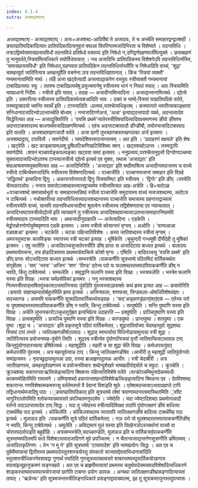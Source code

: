 ```yaml
---
index: 4.1.4
sutra: अजाद्यतष्टाप्

---
```

_अजाद्यतष्टाप्_ - अजाद्यतष्टाप् । अजः=अजशब्दः-आदिर्येषां ते अजादयः, ते च अच्चेति समाहारद्वन्द्वात्षष्ठी ।ङ्यात्प्रातिपदिका॑दित्यतः प्रातिपदिकादित्यनुवृत्तं षष्ठआ विपरिणतमजादिभिरता च विशेष्यते । तदन्तविधिः । तत्राऽद्विषयेसमासप्रत्ययविधौ तदन्तविधे प्रतिषेधो वक्तव्यः॑ इति निषेधो न,उगिद्वर्णग्रहणवर्ज॑मित्युक्ते । ङ्याब्ग्रहणं तु नानुवर्तते,स्त्रिया॑मित्यधिकारे तयोर्विधेयत्वात् । नच अजादिभिः प्रातिपदिकस्य विशेषणेऽपि तदन्तविधिर्नास्ति, 'समासप्रत्ययविधौ' इति निषेधात्,ग्रहणवता प्रातिपदिकेन तदन्तविधिर्नास्ती॑ति च निषेधादिति वाच्यं, 'शूद्रा' चामहत्पूर्वा जाति॑रित्यत्र अमहत्पूर्वेति वचनेना.ञत्र तदन्तविधिज्ञापनात् । किंच 'स्त्रियां व्यक्तौ' गम्यमानाया॑मिति नार्थः । तर्हि अजा खट्वेत्यादौ अजत्वाद्याकरेण वस्तुतः स्त्रीव्यक्तौ गम्यमानायां टाबादिप्रत्ययाः स्युः । ततश्च टाबादिप्रत्ययेषु प्रयुज्यमानेषु स्त्रीत्वस्य भानं न नियतं स्यात् । अतः स्त्रियामिति भावप्रधानो निर्देशः । स्त्रीत्वे इति यावत् । तदाह — अजादीनामित्यादिना । अजाद्यन्तानामित्यर्थः । द्योत्ये इति । उक्तरीत्या स्त्रीत्वस्य प्रातिपदिकार्थत्व#आदिति भावः । उक्तं च भाष्ये-॒स्त्रियां यत्प्रातिपदिकं वर्तते, तस्माट्टाबादयो भवन्ति स्वार्थे॑ इति । टाप्स्यादिति ।प्रत्ययः॑,परश्चे॑त्यधिकृतम् । कस्मात्परो भवतीत्याकाङ्क्षायां संनिधानादजादिभ्योऽदन्ताच्चेति बोध्यम् । नन्वजादिगणेअज॑, 'अआ' इत्याद्यदन्तपाठो व्यर्थः, अदन्तत्वादेव सिद्धेरित्यत आह — अजाद्युक्तिरिति । 'वयसि प्रथमे'जातेरस्त्रीविषया॑दित्यादिवक्ष्यमाणस्य ङीपो ङीषश्च अदन्तटाबपवादस्य बाधनार्थमजादिग्रहणमित्यर्थः । एवंच अदन्तटाबपवादौ ङीप्ङीषौ, तयोरप्यजादिटाबपवाद इति फलति । अजशब्दश्छागजातौ वर्तते । अजा छागी तुभच्छागबस्तच्छगलका अजे॑ इत्यमरः । अजशब्दाट्टाप्, टपावितौ । सवर्णदीर्घः । व्यपदेशिवत्त्वादजान्तत्वम् । अत इति । 'उदाहरणं वक्षयते' इति शेषः । खट्वेति । खट काङ्क्षायाम्अशू प्रुषिलटिकणिखटिविशिब्यः क्वन् । खट्वशब्दोऽदन्तः । तस्माट्टापि सवर्णदीर्घः ।शयनं मञ्चपर्यङ्कपल्यङ्काः खट्वया समाः॑ इत्यमरः । ननुप्रत्ययः॑,परश्चे॑त्यनुवृत्तौ दिग्योगपञ्चम्या युक्तत्वादजादिभ्योऽतश्च टाप्स्यात्स्त्रीत्वे द्योत्ये इत्यर्थ एव युक्तः, तथाच 'अजाद्यतः' इति षष्ठआश्रयणमयुक्तमित्यत आह — अजादिभिरिति । 'अजाद्यत' इति षष्ठीमाश्रित्य अजादीनामदन्तस्य च वाच्ये स्त्रीत्वे टाबित्येवमजादिभिः स्त्रीत्वस्य विशेषणादित्यर्थः । पञ्चाजीति । पञ्चानामजानां समाहार इति विग्रहे 'तद्धितार्थ' इत्यादिना द्विगुः । अकारान्तोत्तरपदो द्विगुः स्त्रियामिष्टः॑ इति स्त्रीत्वम् । 'द्विगोः' इति ङीप् ।यस्येति चे॑त्यकारलोपः । नन्वत्र समासेऽजशब्दसत्त्वात्तद्वाच्यमेव स्त्रीत्वमित्यत आह-अत्रेति । हि=यतोऽच्र =पञ्चाजशब्दे समासार्थभूतो यः समाहारस्तन्निष्ठं स्त्रीत्वं पञ्चाजेति समुदायस्य वाच्यं नत्वजशब्दस्य, अतोऽत्र न टाबित्यर्थः । नचोक्तरीत्या तदन्तविधिसत्त्वादजशब्दान्तस्य पञ्चाजेति समासस्य ग्रहणात्तद्वाच्यत्वं स्त्रीत्वस्येति वाच्यं, सत्यपि तदन्तविधावजादीनां श्रुतत्वेन स्त्रीत्वस्य तद्विशेषणताया एव न्याय्यत्वात् ।अजादिभ्यष्टापस्त्रीत्वेद्योत्ये॑ इति व्याख्याने तु स्त्रीत्वस्य अजादिशब्दवाच्यत्वाऽलाभात्समाहारनिष्ठमपि स्त्रीत्वमादाय टाप्स्यादिति भावः । अथाजादीनुदाहरति — अजेत्यादिना । एडकेति ।मेढ्रोरभ्रोरणोर्णायुमेषवृष्णाय एडके॑ इत्यमरः । अस्य स्त्रीत्वे कोसान्तरं मृग्यम् । अओति । 'वाम्यआआ वडव#आ' इत्यमरः । चटकेति । चटकः पक्षिजातिविशेषः । अस्य जातिशब्दस्य स्त्रीत्वं मृग्यम् । अमरस्तुचटकः कलविङ्कः स्यात्तस्य स्त्री चटका॑ इत्याह । मूषिकेति ।चुचुन्दरी गन्धमूषी दीर्घेदेही तु मूषिका॑ इत्यमरः । एषु जातीति । अजादिपञ्चसुजातेरस्त्री॑ति ङीष् प्राप्तः स अजादिटापा बाध्यत इत्यर्थः । बालादयः प्रथमवयोवचनाः, तत्र होढादित्रयस्य प्रथमवयोवाचित्वे कोशो मृग्यः । एष्विति । बादिपञ्चसु 'वयसि प्रथमे' इति ङीप् प्राप्तः सोऽजादिटापा बाध्यत इत्यर्थः ।सम्भस्त्रेति ।पाककर्णे॑ति सूत्रभाष्ये पठितमिदं वार्तिकमर्थतः संगृहीतम् । 'सम्' 'भस्त्र' 'अजिन' 'शण' 'पिण्ड' एतेभ्य परो यः फलशब्दस्तस्मादपिपाककर्णे॑ति ङीष् न भवति, किंतु टाबेवेत्यर्थः । सम्फलेति । समृद्धानि फलानि यस्या इति विग्रहः । भस्त्रफलेति । भस्त्रेव फलानि यस्या इति विग्रहः ।भस्त्रा चर्मप्रसेविका॑ इत्यमरः । ननु भस्त्राशब्दस्य नित्यस्त्रीत्वाद्भाषितपुंस्कत्वाऽभावात्स्त्रियाः पुंव॑दिति पुंवत्त्वस्याऽप्रसक्तेः कथं ह्रस्व इत्यत आह — ङ्यापोरिति ।ङ्यापोः संज्ञाच्छन्दसोर्बहुल॑मिति ह्रस्व इत्यर्थः । अजिनफला, शणफसा, पिण्डफला-ओषधिविशेषसंज्ञाः । सदच्काण्ड । अयमपि पाककर्णे॑ति सूत्रपठितवार्तिकार्थसङ्ग्रहः । 'सत्'अच्॒काण्ड॒॑प्रान्त॒॑शत॒॑एक॑ — एतेभ्यः परो यः पुष्पशब्दस्तस्तमादपिपाककर्णे॑ति ङीष् न भवति, किन्तु टाबेवेत्यर्थः । सत्पुष्पेति । सन्ति पुष्पाणि यस्या इति विग्रहः । अचेति लुप्तनकारोऽञ्चुधातुर्गृह्रत इत्यभिप्रेत्य उदाहरति — प्रक्पुष्पेति । प्राञ्चिपुष्पाणि यस्या इति विग्रहः । प्रत्यक्पुष्पेति । प्रत्यञ्चि पुष्पाणि यस्या इति विग्रहः । काण्डपुष्पा । प्रान्तपुष्पा । शतपुष्पा । एक पुष्पा ।शूद्रा च । 'अजाद्यतः' इति प्रकृतसूत्रे पठितं वार्तिकमेतत् । शूद्रजातिर्वाच्या चेदमहत्पूर्वाः शूद्रशब्दः स्त्रियां टापं लभते । जातिलक्षणङीषोऽपवादः । शूद्रात् स्वभार्यायां विधिनोढायामुत्पन्ना स्त्री शूद्रा ।जाति॑रित्यस्य प्रयोजनमाह-पुंयोगे त्विति । शूद्रस्य स्त्रीत्येव पुंयोगात्स्त्रियां वृत्तौ जातिवाचित्वाऽभावान्न टाप् किन्तुपुंयोगादास्त्र्याया ङीषेवेत्यर्थः । महाशूद्रीति । महती च सा शूद्रा चेति विग्रहः । कर्मधारयःपुंवत् कर्मधारये॑ति पुंवत्त्वम् । अत्र महत्पूर्वत्वान्न टाप् । किन्तु जातिलक्षणङीषेव ।आभीरी तु महाशूद्री जातिपुंयोगयोः समा॑इत्यमरः । नृपाच्छूद्रायामुत्पन्ना उग्रा, तस्या ब्राआहृणादुत्पन्नः आभीरः । स्त्री चेदाबीरी । अत्र जातीग्रहणस्य, अमहत्पूर्वग्रहणस्य च प्रयोजनविचारः शब्देन्दुशेखरे भाष्यप्रदीपोद्द्योते च स्फुटः । क्रुञ्चेति । क्रुञ्चशब्दः चकारान्ताःऋत्विक॑इत्यादिना क्विबन्तः पक्षिजातिविशेषे वर्तते ।यत्क्रोञ्चमिथुनादेकमवधीः काकममोहित॑मिति रामायणे । उष्णिह्शब्दो हकारान्तश्छन्दोविशेषेऋत्विक्इत्यादिना क्विन्नन्त एव । देवविश्शब्दः शकारान्तः गणविशेषात्मकमरुत्सु वर्ततेमरुतो वै देवानां विशः॑इति श्रुतेः । एतेषामदन्तत्वाऽभावादप्राप्ते टापि तद्विधानार्थमजादिषु पाठः ।॒ङ्याप्प्रातिपदिकात् इति सूत्रभाष्ये त्वेषां त्रयाणामदन्तत्वमास्थितमिति ॒॑वष्टि भागुरिरल्लोप॑मिति श्लोकव्याख्यावसरे प्रपञ्चितमनुपदमेव । ज्येष्ठेति । यदा ज्येष्टादिशब्दाः प्रथमोत्पन्नादौ वर्तन्ते तदाऽदन्तत्वादेव टाप् सिद्धः । यदा तु ज्येष्ठस्य स्त्रीत्यादिविवक्षा तदापि पुंयोगलक्षणं ङीषं बाधित्वा टाबर्थमिह पाठ इत्यर्थः । कोकिलेति । कोकिलशब्दस्य जातावपि जातिलक्षणङीषं बादित्वा टाबर्थमिह पाठ इत्यर्थः । मूलान्नञ इति ।पाककर्णे॑ति सूत्रे पठितं वार्तिकमेतत् । नञः परो यो मूलशब्दस्तस्मात्पाककर्णेति॑ङीष् न भवति, किन्तु टाबेवेत्यर्थः । अमूलेति । अविद्यमानं मूलं यस्या इति विग्रहेनञोऽस्त्यर्थानां वाच्यो वा चोत्तरपदलोपः॑इति बहुव्रीहिः । अत्रसम्भस्त्रेति,सदच्काण्डेति, मूलान्नञ इति च वार्तिकत्रयं॒॑पाककर्णे॑ति सूत्रभाष्यपठितमपि फले विशेषाऽभावादजादिगणे मूवे प्रपञ्चितम् । न चैतान्यजाद्यन्तर्गणसूत्राणीति भ्रमितव्यम् । अजादिराकृतिगणः । तेन 'न मु ने' इति सूत्रभाष्ये 'टायामादेश' इति भाष्यप्रयोगः सिद्धः । अत एव च पूर्वमीमांसायां द्वितीयस्य प्रथमपादेस्तुतशस्त्रयोस्तु संस्कारो याज्यावद्देवताभिधानत्वा॑दिति स्तुतशस्त्रीधिकरणेवशावद्वा गुणार्थं स्या॑दिति गुणसूत्रव्याख्यावसरे शाबरभाष्यभट्टवार्तिकयोःछागाय वपाया॑इत्यूहानुक्रमणं सङ्गच्छते । अत एव च ब्राहृमीमासायां प्रथमस्य चतुर्थपादेचमसवदविशेषा॑दित्यधिकरणे शाङ्करभाष्यवाचस्पत्ययोरजायां छागेति टाबन्तः प्रयोग उपपन्नः । अन्यथा जातिलक्षणङीष्प्रसङ्गादित्यास्तां तावत् । 'ऋन्नेभ्यः' इति सूत्रमजन्तस्त्रीलिङ्गाधिकारे प्रसङ्गाद्व्याख्यातम्, इह तु सूत्रक्रमात्पुनस्तदुपन्यासः ।
